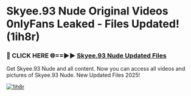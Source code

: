 # Skyee.93 Nude Original Videos 0nlyFans Leaked - Files Updated! (1ih8r)

<h3>🔴 CLICK HERE 🌐==►► <a href="https://tinyurl.com/5h6xmrr3" rel="nofollow">Skyee.93 Nude Updated Files</a></h3>

Get Skyee.93 Nude and all content. Now you can access all videos and pictures of Skyee.93 Nude. New Updated Files 2025!

[![1ih8r](https://i.imgur.com/KVD873Z.gif)](https://tinyurl.com/5h6xmrr3)

